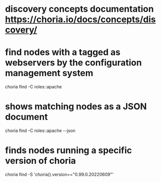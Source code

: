 # discovery concepts documentation https://choria.io/docs/concepts/discovery/

# find nodes with a tagged as webservers by the configuration management system
choria find -C roles::apache

# shows matching nodes as a JSON document
choria find -C roles::apache --json

# finds nodes running a specific version of choria
choria find -S 'choria().version=="0.99.0.20220609"'
